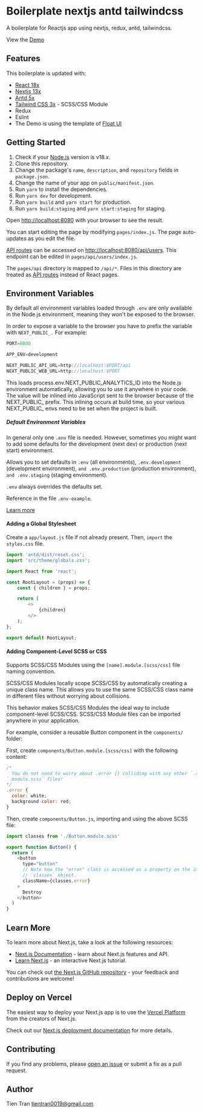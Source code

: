 # Boilerplate nextjs antd tailwindcss
A boilerplate for Reactjs app using nextjs, redux, antd, tailwindcss.

View the [Demo](https://boilerplate-nextjs-antd-tailwindcss.vercel.app/)

## Features
This boilerplate is updated with:

- [React 18x](https://reactjs.org)
- [Nextjs 13x](https://nextjs.org/)
- [Antd 5x](https://ant.design/)
- [Tailwind CSS 3x](https://tailwindcss.com/) - SCSS/CSS Module
- Redux
- Eslint
- The Demo is using the template of [Float UI](https://floatui.com/)

## Getting Started

1. Check if your [Node.js](https://nodejs.org/) version is v18.x.
2. Clone this repository.
3. Change the package's `name`, `description`, and `repository` fields in `package.json`.
4. Change the name of your app on `public/manifest.json`.
5. Run `yarn` to install the dependencies.
6. Run `yarn dev` for development.
6. Run `yarn build` and `yarn start` for production.
6. Run `yarn build:staging` and `yarn start:staging` for staging.

Open [http://localhost:8080](http://localhost:8080) with your browser to see the result.

You can start editing the page by modifying `pages/index.js`. The page auto-updates as you edit the file.

[API routes](https://nextjs.org/docs/api-routes/introduction) can be accessed on [http://localhost:8080/api/users](http://localhost:8080/api/users). This endpoint can be edited in `pages/api/users/index.js`.

The `pages/api` directory is mapped to `/api/*`. Files in this directory are treated as [API routes](https://nextjs.org/docs/api-routes/introduction) instead of React pages.

## Environment Variables

By default all environment variables loaded through `.env` are only available in the Node.js environment, meaning they won't be exposed to the browser.

In order to expose a variable to the browser you have to prefix the variable with `NEXT_PUBLIC_.` For example:

```js
PORT=8080

APP_ENV=development

NEXT_PUBLIC_API_URL=http://localhost:$PORT/api
NEXT_PUBLIC_WEB_URL=http://localhost:$PORT
```

This loads process.env.NEXT_PUBLIC_ANALYTICS_ID into the Node.js environment automatically, allowing you to use it anywhere in your code. The value will be inlined into JavaScript sent to the browser because of the NEXT_PUBLIC_ prefix. This inlining occurs at build time, so your various NEXT_PUBLIC_ envs need to be set when the project is built.

##### Default Environment Variables
In general only one `.env` file is needed. However, sometimes you might want to add some defaults for the development (next dev) or production (next start) environment.

Allows you to set defaults in `.env` (all environments), `.env.development` (development environment), `and .env.production` (production environment), `and .env.staging` (staging environment).

`.env` always overrides the defaults set.

Reference in the file `.env-example`.

[Learn more](https://nextjs.org/docs/basic-features/environment-variables)


#### Adding a Global Stylesheet

Create a `app/layout.js` file if not already present. Then, `import` the `styles.css` file.

```js
import 'antd/dist/reset.css';
import 'src/theme/globals.css';

import React from 'react';

const RootLayout = (props) => {
	const { children } = props;

	return (
		<>
			{children}
		</>
	);
};

export default RootLayout;
```

#### Adding Component-Level SCSS or CSS

Supports SCSS/CSS Modules using the `[name].module.[scss/css]` file naming convention.

SCSS/CSS Modules locally scope SCSS/CSS by automatically creating a unique class name. This allows you to use the same SCSS/CSS class name in different files without worrying about collisions.

This behavior makes SCSS/CSS Modules the ideal way to include component-level SCSS/CSS. SCSS/CSS Module files can be imported anywhere in your application.

For example, consider a reusable Button component in the `components/` folder:

First, create `components/Button.module.[scss/css]` with the following content:

```js
/*
  You do not need to worry about .error {} colliding with any other `.scss` or
`.module.scss` files!
*/
.error {
  color: white;
  background-color: red;
}
```

Then, create `components/Button.js`, importing and using the above SCSS file:

```js
import classes from './Button.module.scss'

export function Button() {
  return (
    <button
      type="button"
      // Note how the "error" class is accessed as a property on the imported
      // `classes` object.
      className={classes.error}
    >
      Destroy
    </button>
  )
}
```


## Learn More

To learn more about Next.js, take a look at the following resources:

- [Next.js Documentation](https://nextjs.org/docs) - learn about Next.js features and API.
- [Learn Next.js](https://nextjs.org/learn) - an interactive Next.js tutorial.

You can check out [the Next.js GitHub repository](https://github.com/vercel/next.js/) - your feedback and contributions are welcome!

## Deploy on Vercel

The easiest way to deploy your Next.js app is to use the [Vercel Platform](https://vercel.com/new?utm_medium=default-template&filter=next.js&utm_source=create-next-app&utm_campaign=create-next-app-readme) from the creators of Next.js.

Check out our [Next.js deployment documentation](https://nextjs.org/docs/deployment) for more details.

## Contributing

If you find any problems, please [open an issue](https://github.com/tientran0019/boilerplate-nextjs-antd-tailwindcss/issues/new) or submit a fix as a pull request.

## Author
Tien Tran <tientran0019@gmail.com>


